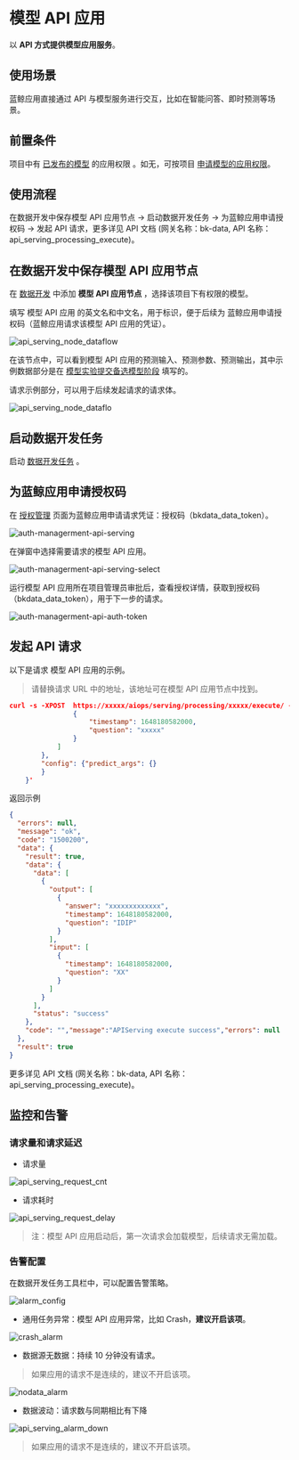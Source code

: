 # 模型 API 应用
以 **API 方式提供模型应用服务**。

## 使用场景
蓝鲸应用直接通过 API 与模型服务进行交互，比如在智能问答、即时预测等场景。

## 前置条件
项目中有 [已发布的模型](../release.md) 的应用权限 。如无，可按项目 [申请模型的应用权限](./apply_permission.md)。

## 使用流程
在数据开发中保存模型 API 应用节点 -> 启动数据开发任务 -> 为蓝鲸应用申请授权码 -> 发起 API 请求，更多详见 API 文档 (网关名称：bk-data, API 名称：api_serving_processing_execute)。


## 在数据开发中保存模型 API 应用节点
在 [数据开发](../../dataflow/ide/concepts.md) 中添加 **模型 API 应用节点** ，选择该项目下有权限的模型。

填写 模型 API 应用 的英文名和中文名，用于标识，便于后续为 蓝鲸应用申请授权码（蓝鲸应用请求该模型 API 应用的凭证）。

![api_serving_node_dataflow](media/api_serving_node_dataflow.png)

在该节点中，可以看到模型 API 应用的预测输入、预测参数、预测输出，其中示例数据部分是在 [模型实验提交备选模型阶段](../online_training.md) 填写的。

请求示例部分，可以用于后续发起请求的请求体。

![api_serving_node_dataflo](media/api_serving_node_dataflow2.png)


## 启动数据开发任务
启动 [数据开发任务](../../dataflow/ide/concepts.md) 。

## 为蓝鲸应用申请授权码

在 [授权管理](../../auth-management/token.md) 页面为蓝鲸应用申请请求凭证：授权码（bkdata_data_token）。

![auth-managerment-api-serving](media/auth-managerment-api-serving.png)

在弹窗中选择需要请求的模型 API 应用。

![auth-managerment-api-serving-select](media/auth-managerment-api-serving-select.png)

运行模型 API 应用所在项目管理员审批后，查看授权详情，获取到授权码（bkdata_data_token），用于下一步的请求。

![auth-managerment-api-auth-token](media/auth-managerment-api-auth-token.png)


## 发起 API 请求
以下是请求 模型 API 应用的示例。

> 请替换请求 URL 中的地址，该地址可在模型 API 应用节点中找到。

```json
curl -s -XPOST  https://xxxxx/aiops/serving/processing/xxxxx/execute/ -H 'Content-Type: application/json' -d  '{"bkdata_authentication_method":"token","bkdata_data_token":"xxxxx","bk_app_code":"xxxxx","bk_app_secret":"xxxxx","data": {"inputs": [
                {
                    "timestamp": 1648180582000,
                    "question": "xxxxx"
                }
            ]
        },
        "config": {"predict_args": {}
        }
    }'
```

返回示例


```json
{
  "errors": null,
  "message": "ok",
  "code": "1500200",
  "data": {
    "result": true,
    "data": {
      "data": [
        {
          "output": [
            {
              "answer": "xxxxxxxxxxxxx",
              "timestamp": 1648180582000,
              "question": "IDIP"
            }
          ],
          "input": [
            {
              "timestamp": 1648180582000,
              "question": "XX"
            }
          ]
        }
      ],
      "status": "success"
    },
    "code": "","message":"APIServing execute success","errors": null
  },
  "result": true
}
```

更多详见 API 文档 (网关名称：bk-data, API 名称：api_serving_processing_execute)。

## 监控和告警

### 请求量和请求延迟
- 请求量

![api_serving_request_cnt](media/api_serving_request_cnt.png)

- 请求耗时

![api_serving_request_delay](media/api_serving_request_delay.png)

> 注：模型 API 应用启动后，第一次请求会加载模型，后续请求无需加载。 


### 告警配置
在数据开发任务工具栏中，可以配置告警策略。

![alarm_config](media/alarm_config.png)

- 通用任务异常：模型 API 应用异常，比如 Crash，**建议开启该项**。

![crash_alarm](media/crash_alarm.png)

- 数据源无数据：持续 10 分钟没有请求。

> 如果应用的请求不是连续的，建议不开启该项。

![nodata_alarm](media/nodata_alarm.png)

- 数据波动：请求数与同期相比有下降

![api_serving_alarm_down](media/api_serving_alarm_down.png)

> 如果应用的请求不是连续的，建议不开启该项。


